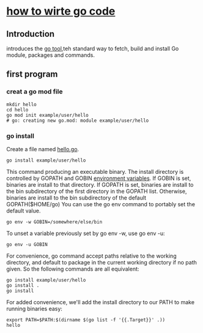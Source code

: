 # [how to wirte go code](https://golang.google.cn/doc/code)

## Introduction

introduces the [go tool](https://golang.google.cn/cmd/go/),teh standard way to fetch, build and install Go module,
packages and commands.

## first program

### creat a go mod file

```shell
mkdir hello
cd hello
go mod init example/user/hello
# go: creating new go.mod: module example/user/hello
```

### go install

Create a file named [hello.go](hello/hello.go).

```shell
go install example/user/hello
```

This command producing an executable binary. The install directory is controlled by GOPATH and
GOBIN [environment variables](https://golang.google.cn/cmd/go/#hdr-Environment_variables). If GOBIN is set, binaries are
install to that directory. If GOPATH is set, binaries are install to the bin subdirectory of the first directory in the
GOPATH list. Otherwise, binaries are install to the bin subdirectory of the default GOPATH($HOME/go)
You can use the go env command to portably set the default value.

```shell
go env -w GOBIN=/somewhere/else/bin
```

To unset a variable previously set by go env -w, use go env -u:

```shell
go env -u GOBIN
```

For convenience, go command accept paths relative to the working directory, and default to package in the current
working directory if no path given. So the following commands are all equivalent:

```shell
go install example/user/hello
go install .
go install
```

For added convenience, we'll add the install directory to our PATH to make running binaries easy:

```shell
export PATH=$PATH:$(dirname $(go list -f '{{.Target}}' .))
hello
```